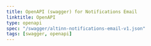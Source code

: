 ```yaml
---
title: OpenAPI (swagger) for Notifications Email
linktitle: OpenAPI
type: openapi
spec: "/swagger/altinn-notifications-email-v1.json"
tags: [swagger, openapi]
---
```


